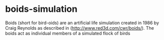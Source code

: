 # boids-simulation
Boids (short for bird-oids) are an artificial life simulation created in 1986 by Craig Reynolds as described in (http://www.red3d.com/cwr/boids/). The boids act as individual members of a simulated flock of birds
